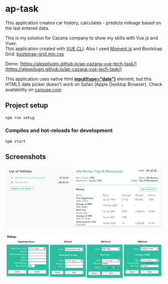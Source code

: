# ap-task

This application creates car history, calculates - predicts mileage based on the last entered data.   

This is my solution for Cazana company to show my skills with Vue.js and Vuex.   
This application created with [VUE CLI](https://cli.vuejs.org).
Also I used [Moment.js](https://momentjs.com) and Bootstrap Grid: [bootstrap-grid.min.css](https://getbootstrap.com/docs/4.1/getting-started/contents/#css-files)

Demo: [https://alexpilugin.github.io/ap-cazana-vue-tech-task/](https://alexpilugin.github.io/ap-cazana-vue-tech-task/)

This application uses native html **[input[type="date"]](https://developer.mozilla.org/en-US/docs/Web/HTML/Element/input/date)** element, but this HTML5 date picker doesn't work on Safari (Apple Desktop Browser). Check availability on [caniuse.com](https://caniuse.com/?search=input%20date)

## Project setup
```
npm run setup
```

### Compiles and hot-reloads for development
```
npm start
```

## Screenshots
![Interface](https://github.com/alexpilugin/ap-cazana-vue-tech-task/blob/main/assets/Interface-screenshot.png "Interface.png")

![Dialogs](https://github.com/alexpilugin/ap-cazana-vue-tech-task/blob/main/assets/Dialogs.png "Dialogs.png")